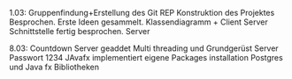 1.03: Gruppenfindung+Erstellung des Git REP
Konstruktion des Projektes Besprochen.
Erste Ideen gesammelt. Klassendiagramm + Client Server Schnittstelle fertig besprochen.
Server

8.03:
Countdown Server geaddet Multi threading und Grundgerüst Server Passwort 1234
JAvafx implementiert eigene Packages installation Postgres und Java fx Bibliotheken